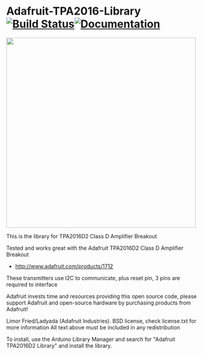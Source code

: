 # Adafruit-TPA2016-Library [![Build Status](https://github.com/adafruit/Adafruit-TPA2016-Library/workflows/Arduino%20Library%20CI/badge.svg)](https://github.com/adafruit/Adafruit-TPA2016-Library/actions)[![Documentation](https://github.com/adafruit/ci-arduino/blob/master/assets/doxygen_badge.svg)](http://adafruit.github.io/Adafruit-TPA2016-Library/html/index.html)

<a href="https://www.adafruit.com/product/1712"><img src="assets/board.jpg?raw=true" width="500px"></a>

This is the library for TPA2016D2 Class D Amplifier Breakout

Tested and works great with the Adafruit TPA2016D2 Class D Amplifier Breakout 
* http://www.adafruit.com/products/1712

These transmitters use I2C to communicate, plus reset pin, 3 pins are required to interface

Adafruit invests time and resources providing this open source code, please support Adafruit and open-source hardware by purchasing products from Adafruit!

Limor Fried/Ladyada (Adafruit Industries).
BSD license, check license.txt for more information
All text above must be included in any redistribution

To install, use the Arduino Library Manager and search for "Adafruit TPA2016D2 Library" and install the library.

